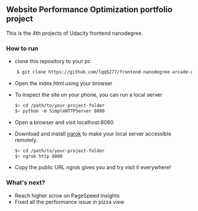 ## Website Performance Optimization portfolio project

This is the 4th projects of Udacity frontend nanodegree.

### How to run

* clone this repository to your pc
```sh
    $ git clone https://github.com/lqq5277/frontend-nanodegree-arcade-game.git
```

* Open the index.html using your browser

* To inspect the site on your phone, you can run a local server

  ```bash
  $> cd /path/to/your-project-folder
  $> python -m SimpleHTTPServer 8080
  ```
* Open a browser and visit localhost:8080
* Download and install [ngrok](https://ngrok.com/) to make your local server accessible remotely.

  ``` bash
  $> cd /path/to/your-project-folder
  $> ngrok http 8080
  ```

* Copy the public URL ngrok gives you and try visit it everywhere!

### What's next?

* Reach higher scroe on PageSpeed Insights
* Fixed all the performance issue in pizza view
